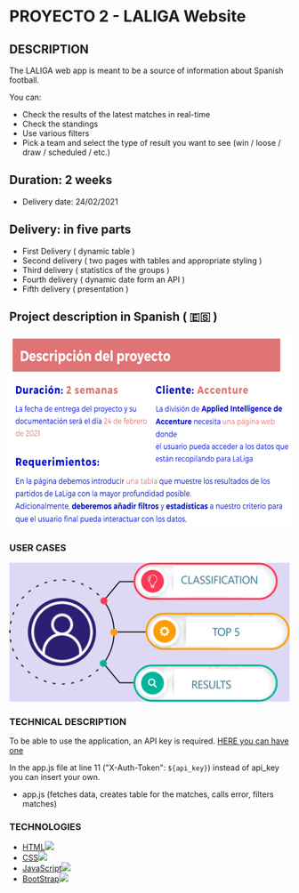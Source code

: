 # PROYECTO 2 - LALIGA Website

## DESCRIPTION

The LALIGA web app is meant to be a source of information about Spanish football.

You can:  

- Check the results of the latest matches in real-time
- Check the standings
- Use various filters 
- Pick a team and select the type of result you want to see (win / loose / draw / scheduled / etc.) 

## Duration: 2 weeks
- Delivery date: 24/02/2021

## Delivery: in five parts
- First Delivery ( dynamic table )
- Second delivery ( two pages with tables and appropriate styling )
- Third delivery ( statistics of the groups )
- Fourth delivery ( dynamic date form an API )
- Fifth delivery ( presentation )

## Project description in Spanish ( 🇪🇸 )

<img src="https://github.com/BlasToth/letscoder-bootcamp-202101/blob/main/proyecto-2-la-liga-website/descripcion-del-proyecto.png" height="350" width="650" alt="proyect description in Spanish"> 




### USER CASES

![La Liga User Cases](https://github.com/BlasToth/letscoder-bootcamp-202101/blob/main/proyecto-2-la-liga-website/dia.png)





### TECHNICAL DESCRIPTION 

To be able to use the application, an API key is required. 
[HERE you can have one](https://www.football-data.org/)

In the app.js file at line 11 ("X-Auth-Token": `${api_key}`) instead of api_key you can insert your own.

- app.js (fetches data, creates table for the matches, calls error, filters matches)

### TECHNOLOGIES 

- [HTML](html)<img src="https://github.com/tkswann2/tech-logos/blob/master/html5.png" height="40">
- [CSS](CSS)<img src="https://github.com/tkswann2/tech-logos/blob/master/css3.png" height="40">
- [JavaScript](JavaScript)<img src="https://github.com/tkswann2/tech-logos/blob/master/jslogo.png" height="40">
- [BootStrap](BootStrap)<img src="https://github.com/tkswann2/tech-logos/blob/master/bootstrap.png" height="40">






  








